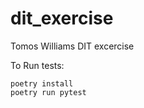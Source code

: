 # dit_exercise

Tomos Williams DIT excercise

To Run tests:

```
poetry install
poetry run pytest
```
